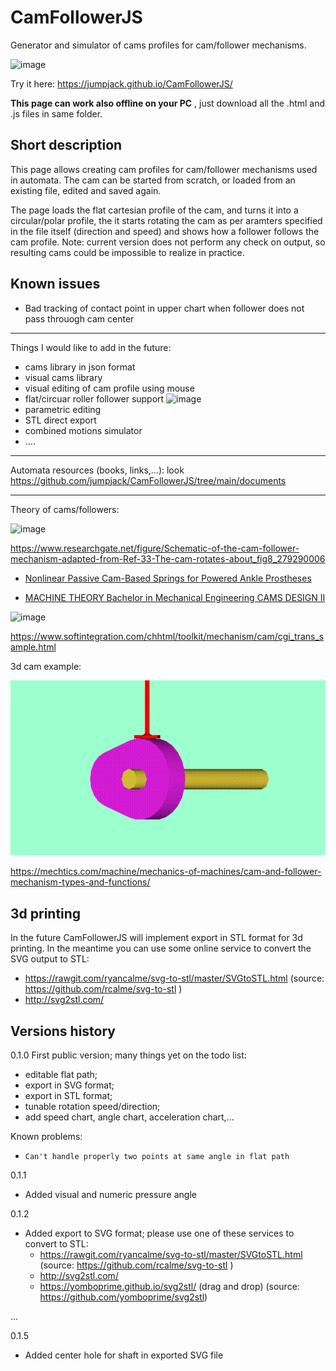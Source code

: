 # CamFollowerJS
Generator and simulator of cams profiles for cam/follower mechanisms.

![image](https://user-images.githubusercontent.com/1620953/189070285-a55ff4d8-2d31-4cd9-a810-046100ffb4cb.png)


Try it here:  https://jumpjack.github.io/CamFollowerJS/

**This page can work also offline on your PC** , just download all the .html and .js files in same folder.

## Short description

This page allows creating cam profiles for cam/follower mechanisms used in automata. The cam can be started from scratch, or loaded from an existing file, edited and saved again.

The page loads the flat cartesian profile of the cam, and turns it into a circular/polar profile, the it starts rotating the cam as per aramters specified in the file itself (direction and speed) and shows how a follower follows the cam profile. Note: current version does not perform any check on output, so resulting cams could be impossible to realize in practice.

## Known issues

 - Bad tracking of contact point in upper chart when follower does not pass throuogh cam center
 
----------

Things I would like to add in the future:

- cams library in json format
- visual cams library
- visual editing of cam profile using mouse
- flat/circuar roller follower support  ![image](https://user-images.githubusercontent.com/1620953/189072510-8ed40258-0e9e-47c7-a367-2c43578d53d2.png)
- parametric editing
- STL direct export
- combined motions simulator
- ....

---------

Automata resources (books, links,...): look https://github.com/jumpjack/CamFollowerJS/tree/main/documents

----------

Theory of cams/followers:

![image](https://user-images.githubusercontent.com/1620953/141312522-59cf64f7-0982-478a-a318-a5d808a59519.png)

https://www.researchgate.net/figure/Schematic-of-the-cam-follower-mechanism-adapted-from-Ref-33-The-cam-rotates-about_fig8_279290006

 - [Nonlinear Passive Cam-Based Springs for Powered Ankle Prostheses](https://www.researchgate.net/publication/279290006_Nonlinear_Passive_Cam-Based_Springs_for_Powered_Ankle_Prostheses)

- [MACHINE THEORY
Bachelor in Mechanical Engineering
CAMS DESIGN II](http://ocw.uc3m.es/ingenieria-mecanica/machine-theory/lectures-1/cams-design-ii)


![image](https://user-images.githubusercontent.com/1620953/141314608-24b17547-7e99-46c8-ba52-39db055723c9.png)


https://www.softintegration.com/chhtml/toolkit/mechanism/cam/cgi_trans_sample.html


3d cam example:

![image](cam-anim1.gif)


https://mechtics.com/machine/mechanics-of-machines/cam-and-follower-mechanism-types-and-functions/

3d printing
-----------

In the future CamFollowerJS will implement export in  STL format for 3d printing. In the meantime you can use some online service to convert the SVG output to STL:
 - https://rawgit.com/ryancalme/svg-to-stl/master/SVGtoSTL.html  (source: https://github.com/rcalme/svg-to-stl )
 - http://svg2stl.com/

Versions history
---------------

0.1.0 First public version; many things yet on the todo list:
 - 	editable flat path;
 - 	export in SVG format;
 - 	export in STL format;
 - 	tunable rotation speed/direction;
 - 	add speed chart, angle chart, acceleration chart,...

Known problems:
  - 	Can't handle properly two points at same angle in flat path

0.1.1
 - Added visual and numeric pressure angle


0.1.2 
 -  Added export to SVG format; please use one of these services to convert to STL:
    - https://rawgit.com/ryancalme/svg-to-stl/master/SVGtoSTL.html  (source: https://github.com/rcalme/svg-to-stl )
    - http://svg2stl.com/  
    - https://yomboprime.github.io/svg2stl/ (drag and drop)  (source: https://github.com/yomboprime/svg2stl)
    
...

0.1.5
 - Added center hole for shaft in exported SVG file
